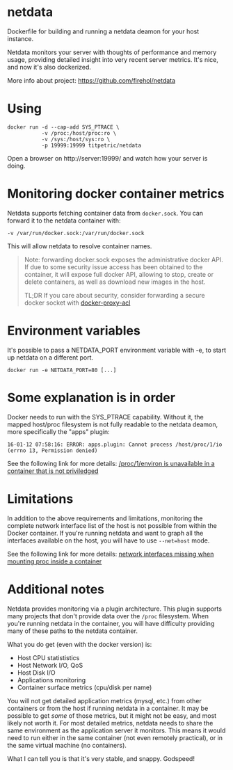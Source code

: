 # netdata

Dockerfile for building and running a netdata deamon for your host instance.

Netdata monitors your server with thoughts of performance and memory usage, providing detailed insight into
very recent server metrics. It's nice, and now it's also dockerized.

More info about project: https://github.com/firehol/netdata

# Using

```
docker run -d --cap-add SYS_PTRACE \
           -v /proc:/host/proc:ro \
           -v /sys:/host/sys:ro \
           -p 19999:19999 titpetric/netdata
```

Open a browser on http://server:19999/ and watch how your server is doing.

# Monitoring docker container metrics

Netdata supports fetching container data from `docker.sock`. You can forward it to the netdata container with:

~~~
-v /var/run/docker.sock:/var/run/docker.sock
~~~

This will allow netdata to resolve container names.

> Note: forwarding docker.sock exposes the administrative docker API. If due to some security issue access has been obtained to the container, it will expose full docker API, allowing to stop, create or delete containers, as well as download new images in the host. 
>
> TL;DR If you care about security, consider forwarding a secure docker socket with [docker-proxy-acl](https://github.com/titpetric/docker-proxy-acl)

# Environment variables

It's possible to pass a NETDATA_PORT environment variable with -e, to start up netdata on a different port.

```
docker run -e NETDATA_PORT=80 [...]
```

# Some explanation is in order

Docker needs to run with the SYS_PTRACE capability. Without it, the mapped host/proc filesystem
is not fully readable to the netdata deamon, more specifically the "apps" plugin:

```
16-01-12 07:58:16: ERROR: apps.plugin: Cannot process /host/proc/1/io (errno 13, Permission denied)
```

See the following link for more details: [/proc/1/environ is unavailable in a container that is not priviledged](https://github.com/docker/docker/issues/6607)

# Limitations

In addition to the above requirements and limitations, monitoring the complete network interface list of
the host is not possible from within the Docker container. If you're running netdata and want to graph
all the interfaces available on the host, you will have to use `--net=host` mode.

See the following link for more details: [network interfaces missing when mounting proc inside a container](https://github.com/docker/docker/issues/13398)

# Additional notes

Netdata provides monitoring via a plugin architecture. This plugin supports many projects that don't
provide data over the `/proc` filesystem. When you're running netdata in the container, you will have
difficulty providing many of these paths to the netdata container.

What you do get (even with the docker version) is:

* Host CPU statististics 
* Host Network I/O, QoS
* Host Disk I/O
* Applications monitoring
* Container surface metrics (cpu/disk per name)

You will not get detailed application metrics (mysql, etc.) from other containers or from the host if running netdata in a container. It may be possible to get *some* of those metrics, but it might not be easy, and most likely not worth it. For most detailed metrics, netdata needs to share the same environment as the application server it monitors. This means it would need to run either in the same container (not even remotely practical), or in the same virtual machine (no containers).

What I can tell you is that it's very stable, and snappy. Godspeed!
